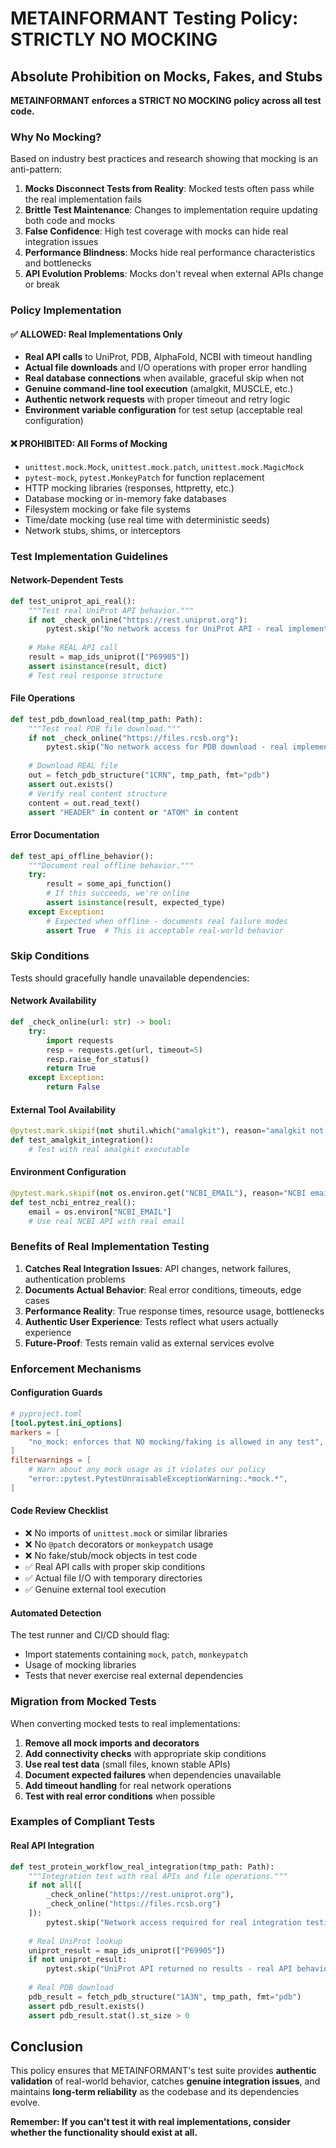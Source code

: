 # METAINFORMANT Testing Policy: STRICTLY NO MOCKING

## Absolute Prohibition on Mocks, Fakes, and Stubs

**METAINFORMANT enforces a STRICT NO MOCKING policy across all test code.**

### Why No Mocking?

Based on industry best practices and research showing that mocking is an anti-pattern:

1. **Mocks Disconnect Tests from Reality**: Mocked tests often pass while the real implementation fails
2. **Brittle Test Maintenance**: Changes to implementation require updating both code and mocks
3. **False Confidence**: High test coverage with mocks can hide real integration issues
4. **Performance Blindness**: Mocks hide real performance characteristics and bottlenecks
5. **API Evolution Problems**: Mocks don't reveal when external APIs change or break

### Policy Implementation

#### ✅ **ALLOWED: Real Implementations Only**
- **Real API calls** to UniProt, PDB, AlphaFold, NCBI with timeout handling
- **Actual file downloads** and I/O operations with proper error handling  
- **Real database connections** when available, graceful skip when not
- **Genuine command-line tool execution** (amalgkit, MUSCLE, etc.)
- **Authentic network requests** with proper timeout and retry logic
- **Environment variable configuration** for test setup (acceptable real configuration)

#### ❌ **PROHIBITED: All Forms of Mocking**
- `unittest.mock.Mock`, `unittest.mock.patch`, `unittest.mock.MagicMock`
- `pytest-mock`, `pytest.MonkeyPatch` for function replacement
- HTTP mocking libraries (responses, httpretty, etc.)
- Database mocking or in-memory fake databases  
- Filesystem mocking or fake file systems
- Time/date mocking (use real time with deterministic seeds)
- Network stubs, shims, or interceptors

### Test Implementation Guidelines

#### **Network-Dependent Tests**
```python
def test_uniprot_api_real():
    """Test real UniProt API behavior."""
    if not _check_online("https://rest.uniprot.org"):
        pytest.skip("No network access for UniProt API - real implementation requires connectivity")
    
    # Make REAL API call
    result = map_ids_uniprot(["P69905"])
    assert isinstance(result, dict)
    # Test real response structure
```

#### **File Operations**  
```python
def test_pdb_download_real(tmp_path: Path):
    """Test real PDB file download."""
    if not _check_online("https://files.rcsb.org"):
        pytest.skip("No network access for PDB download - real implementation requires connectivity")
    
    # Download REAL file
    out = fetch_pdb_structure("1CRN", tmp_path, fmt="pdb")
    assert out.exists()
    # Verify real content structure
    content = out.read_text()
    assert "HEADER" in content or "ATOM" in content
```

#### **Error Documentation**
```python
def test_api_offline_behavior():
    """Document real offline behavior."""
    try:
        result = some_api_function()
        # If this succeeds, we're online
        assert isinstance(result, expected_type)
    except Exception:
        # Expected when offline - documents real failure modes
        assert True  # This is acceptable real-world behavior
```

### Skip Conditions

Tests should gracefully handle unavailable dependencies:

#### **Network Availability**
```python
def _check_online(url: str) -> bool:
    try:
        import requests
        resp = requests.get(url, timeout=5)
        resp.raise_for_status()
        return True
    except Exception:
        return False
```

#### **External Tool Availability**
```python
@pytest.mark.skipif(not shutil.which("amalgkit"), reason="amalgkit not available on PATH")
def test_amalgkit_integration():
    # Test with real amalgkit executable
```

#### **Environment Configuration**
```python
@pytest.mark.skipif(not os.environ.get("NCBI_EMAIL"), reason="NCBI email not provided")
def test_ncbi_entrez_real():
    email = os.environ["NCBI_EMAIL"]
    # Use real NCBI API with real email
```

### Benefits of Real Implementation Testing

1. **Catches Real Integration Issues**: API changes, network failures, authentication problems
2. **Documents Actual Behavior**: Real error conditions, timeouts, edge cases
3. **Performance Reality**: True response times, resource usage, bottlenecks  
4. **Authentic User Experience**: Tests reflect what users actually experience
5. **Future-Proof**: Tests remain valid as external services evolve

### Enforcement Mechanisms

#### **Configuration Guards**
```toml
# pyproject.toml
[tool.pytest.ini_options]
markers = [
    "no_mock: enforces that NO mocking/faking is allowed in any test",
]
filterwarnings = [
    # Warn about any mock usage as it violates our policy
    "error::pytest.PytestUnraisableExceptionWarning:.*mock.*",
]
```

#### **Code Review Checklist**
- ❌ No imports of `unittest.mock` or similar libraries
- ❌ No `@patch` decorators or `monkeypatch` usage
- ❌ No fake/stub/mock objects in test code
- ✅ Real API calls with proper skip conditions
- ✅ Actual file I/O with temporary directories
- ✅ Genuine external tool execution

#### **Automated Detection**
The test runner and CI/CD should flag:
- Import statements containing `mock`, `patch`, `monkeypatch`
- Usage of mocking libraries
- Tests that never exercise real external dependencies

### Migration from Mocked Tests

When converting mocked tests to real implementations:

1. **Remove all mock imports and decorators**
2. **Add connectivity checks** with appropriate skip conditions  
3. **Use real test data** (small files, known stable APIs)
4. **Document expected failures** when dependencies unavailable
5. **Add timeout handling** for real network operations
6. **Test with real error conditions** when possible

### Examples of Compliant Tests

#### **Real API Integration**
```python
def test_protein_workflow_real_integration(tmp_path: Path):
    """Integration test with real APIs and file operations."""
    if not all([
        _check_online("https://rest.uniprot.org"),
        _check_online("https://files.rcsb.org")
    ]):
        pytest.skip("Network access required for real integration testing")
    
    # Real UniProt lookup
    uniprot_result = map_ids_uniprot(["P69905"])
    if not uniprot_result:
        pytest.skip("UniProt API returned no results - real API behavior")
    
    # Real PDB download  
    pdb_result = fetch_pdb_structure("1A3N", tmp_path, fmt="pdb")
    assert pdb_result.exists()
    assert pdb_result.stat().st_size > 0
```

## Conclusion

This policy ensures that METAINFORMANT's test suite provides **authentic validation** of real-world behavior, catches **genuine integration issues**, and maintains **long-term reliability** as the codebase and its dependencies evolve.

**Remember: If you can't test it with real implementations, consider whether the functionality should exist at all.**
